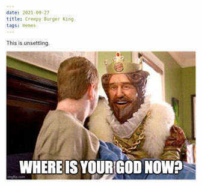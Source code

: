 ```yaml
---
date: 2021-09-27
title: Creepy Burger King
tags: memes
---
```


This is unsettling.

![god](https://raw.githubusercontent.com/muneer78/muneer78.github.io/master/images/burgerkinggod.jpeg)
 
